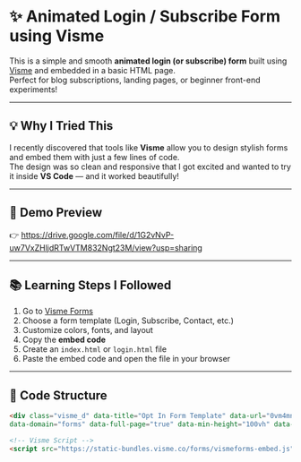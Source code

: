 # ✨ Animated Login / Subscribe Form using Visme

This is a simple and smooth **animated login (or subscribe) form** built using [Visme](https://www.visme.co/forms/) and embedded in a basic HTML page.  
Perfect for blog subscriptions, landing pages, or beginner front-end experiments!

---

## 💡 Why I Tried This

I recently discovered that tools like **Visme** allow you to design stylish forms and embed them with just a few lines of code.  
The design was so clean and responsive that I got excited and wanted to try it inside **VS Code** — and it worked beautifully!

---

## 🚀 Demo Preview

👉 https://drive.google.com/file/d/1G2vNvP-uw7VxZHljdRTwVTM832Ngt23M/view?usp=sharing

---

## 📚 Learning Steps I Followed

1. Go to [Visme Forms](https://www.visme.co/forms/)
2. Choose a form template (Login, Subscribe, Contact, etc.)
3. Customize colors, fonts, and layout
4. Copy the **embed code**
5. Create an `index.html` or `login.html` file
6. Paste the embed code and open the file in your browser

---

## 🧾 Code Structure

```html
<div class="visme_d" data-title="Opt In Form Template" data-url="0vm4mnxr-untitled-project?fullPage=true"
data-domain="forms" data-full-page="true" data-min-height="100vh" data-form-id="138768"></div>

<!-- Visme Script -->
<script src="https://static-bundles.visme.co/forms/vismeforms-embed.js"></script>
